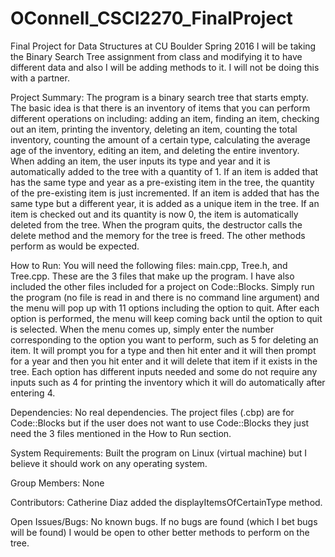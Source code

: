 # OConnell_CSCI2270_FinalProject
Final Project for Data Structures at CU Boulder Spring 2016
I will be taking the Binary Search Tree assignment from class and modifying it to have different data and also I will be adding methods to it. I will not be doing this with a partner.

Project Summary: 
The program is a binary search tree that starts empty. The basic idea is that there is an inventory of items that you can perform different operations on including: adding an item, finding an item, checking out an item, printing the inventory, deleting an item, counting the total inventory, counting the amount of a certain type, calculating the average age of the inventory, editing an item, and deleting the entire inventory. When adding an item, the user inputs its type and year and it is automatically added to the tree with a quantity of 1. If an item is added that has the same type and year as a pre-existing item in the tree, the quantity of the pre-existing item is just incremented. If an item is added that has the same type but a different year, it is added as a unique item in the tree. If an item is checked out and its quantity is now 0, the item is automatically deleted from the tree. When the program quits, the destructor calls the delete method and the memory for the tree is freed. The other methods perform as would be expected.

How to Run: 
You will need the following files: main.cpp, Tree.h, and Tree.cpp. These are the 3 files that make up the program. I have also included the other files included for a project on Code::Blocks. Simply run the program (no file is read in and there is no command line argument) and the menu will pop up with 11 options including the option to quit. After each option is performed, the menu will keep coming back until the option to quit is selected. When the menu comes up, simply enter the number corresponding to the option you want to perform, such as 5 for deleting an item. It will prompt you for a type and then hit enter and it will then prompt for a year and then you hit enter and it will delete that item if it exists in the tree. Each option has different inputs needed and some do not require any inputs such as 4 for printing the inventory which it will do automatically after entering 4.

Dependencies: 
No real dependencies. The project files (.cbp) are for Code::Blocks but if the user does not want to use Code::Blocks they just need the 3 files mentioned in the How to Run section.

System Requirements: 
Built the program on Linux (virtual machine) but I believe it should work on any operating system.

Group Members: 
None

Contributors: 
Catherine Diaz added the displayItemsOfCertainType method.

Open Issues/Bugs: 
No known bugs. If no bugs are found (which I bet bugs will be found) I would be open to other better methods to perform on the tree.
